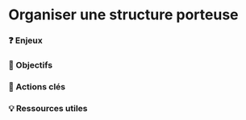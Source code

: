 # Organiser une structure porteuse

### ❓ Enjeux





### 🎯 Objectifs





### 📑 Actions clés





### 💡 Ressources utiles

